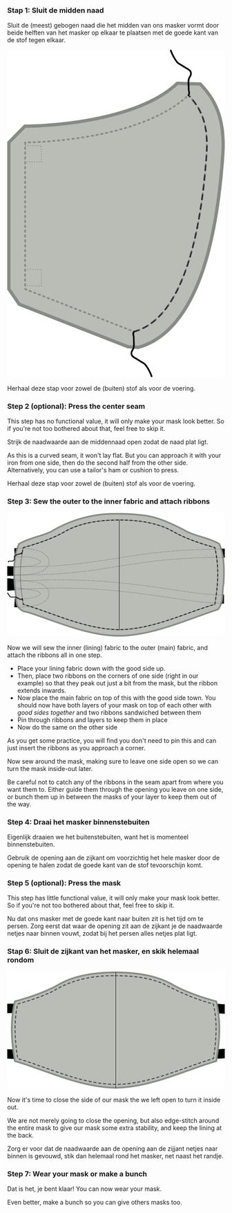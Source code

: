 
### Stap 1: Sluit de midden naad

Sluit de (meest) gebogen naad die het midden van ons masker vormt door beide helften van het masker op elkaar te plaatsen met de goede kant van de stof tegen elkaar.

![Bevestig de middennaad](step1.svg)

<Note>Herhaal deze stap voor zowel de (buiten) stof als voor de voering.</Note>

### Step 2 (optional): Press the center seam

<Note>

This step has no functional value, it will only make your mask look better.
So if you're not too bothered about that, feel free to skip it.

</Note>

Strijk de naadwaarde aan de middennaad open zodat de naad plat ligt.

As this is a curved seam, it won't lay flat. But you can approach it with your iron from one side, then do the second half from the other side. Alternatively, you can use a tailor's ham or cushion to press.

<Note>Herhaal deze stap voor zowel de (buiten) stof als voor de voering.</Note>

### Step 3: Sew the outer to the inner fabric and attach ribbons

![Bevestig de voering aan de buitenstof](step3.svg)

Now we will sew the inner (lining) fabric to the outer (main) fabric, and attach the ribbons all in one step.

 - Place your lining fabric down with the good side up.
 - Then, place two ribbons on the corners of one side (right in our example) so that they peak out just a bit from the mask, but the ribbon extends inwards.
 - Now place the main fabric on top of this with the good side town. You should now have both layers of your mask on top of each other with *good sides together* and two ribbons sandwiched between them
 - Pin through ribbons and layers to keep them in place
 - Now do the same on the other side

<Tip>

As you get some practice, you will find you don't need to pin this and can just insert the
ribbons as you approach a corner.

</Tip>

Now sew around the mask, making sure to leave one side open so we can turn the mask inside-out later.

<Warning>

Be careful not to catch any of the ribbons in the seam apart from where you want them to.
Either guide them through the opening you leave on one side, or bunch them up in between
the masks of your layer to keep them out of the way.

</Warning>

### Step 4: Draai het masker binnenstebuiten

Eigenlijk draaien we het buitenstebuiten, want het is momenteel binnenstebuiten.

Gebruik de opening aan de zijkant om voorzichtig het hele masker door de opening te halen zodat de goede kant van de stof tevoorschijn komt.

### Step 5 (optional): Press the mask

<Note>

This step has little functional value, it will only make your mask look better.
So if you're not too bothered about that, feel free to skip it.

</Note>

Nu dat ons masker met de goede kant naar buiten zit is het tijd om te persen.  Zorg eerst dat waar de opening zit aan de zijkant je de naadwaarde netjes naar binnen vouwt, zodat bij het persen alles netjes plat ligt.

### Stap 6: Sluit de zijkant van het masker, en skik helemaal rondom

![Stik helemaal rondom het masker op het randje](step6.svg)

Now it's time to close the side of our mask the we left open to turn it inside out.

We are not merely going to close the opening, but also edge-stitch around the entire mask to give our mask some extra stability, and keep the lining at the back.

Zorg er voor dat de naadwaarde aan de opening aan de zijjant netjes naar binnen is gevouwd, stik dan helemaal rond het masker, net naast het randje.

### Step 7: Wear your mask or make a bunch

Dat is het, je bent klaar! You can now wear your mask.

Even better, make a bunch so you can give others masks too.

